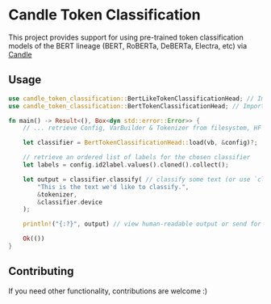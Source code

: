 # Candle Token Classification

This project provides support for using pre-trained token classification models of the BERT lineage (BERT, RoBERTa, DeBERTa, Electra, etc) via [Candle](https://github.com/huggingface/candle)

## Usage

```rust
use candle_token_classification::BertLikeTokenClassificationHead; // Import the token classifier trait from this library
use candle_token_classification::BertTokenClassificationHead; // Import the concrete classifier (BERT are provided)

fn main() -> Result<(), Box<dyn std::error::Error>> {
    // ... retrieve Config, VarBuilder & Tokenizer from filesystem, HF hub, etc

    let classifier = BertTokenClassificationHead::load(vb, &config)?;

    // retrieve an ordered list of labels for the chosen classifier
    let labels = config.id2label.values().cloned().collect();

    let output = classifier.classify( // classify some text (or use `classifier.forward` to get the output tensor)
        "This is the text we'd like to classify.",
        &tokenizer,
        &classifier.device
    );

    println!("{:?}", output) // view human-readable output or send for downstream processing, etc

    Ok(())
}
```

## Contributing

If you need other functionality, contributions are welcome :)
